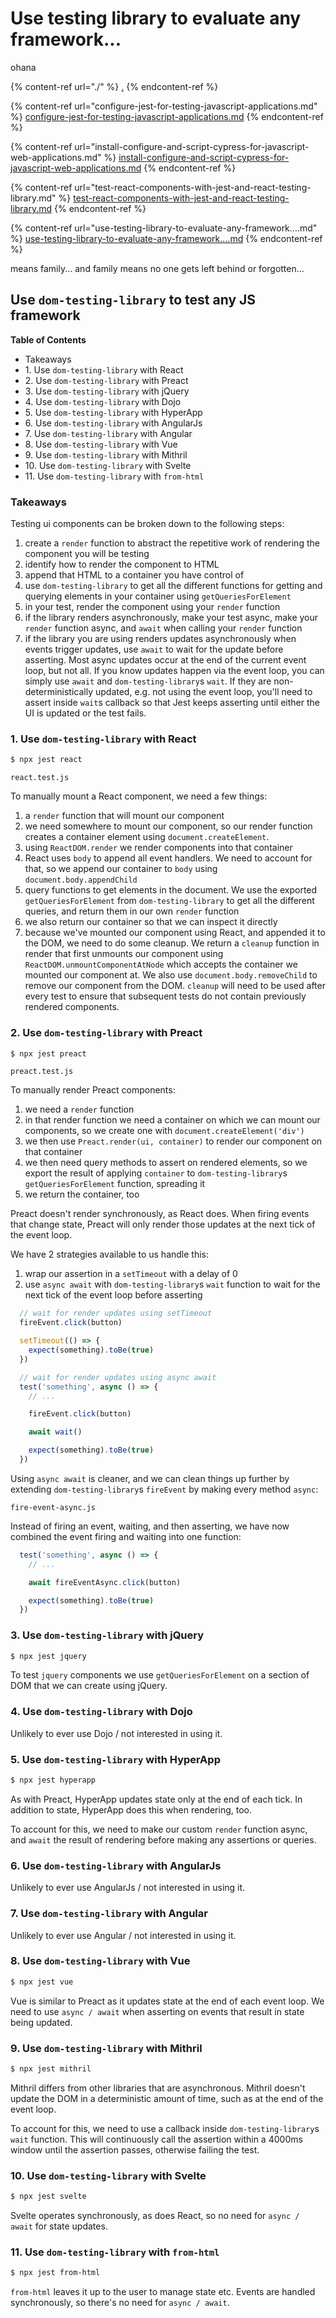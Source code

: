 # Use testing library to evaluate any framework...

ohana

{% content-ref url="./" %}
[.](./)
{% endcontent-ref %}

{% content-ref url="configure-jest-for-testing-javascript-applications.md" %}
[configure-jest-for-testing-javascript-applications.md](configure-jest-for-testing-javascript-applications.md)
{% endcontent-ref %}

{% content-ref url="install-configure-and-script-cypress-for-javascript-web-applications.md" %}
[install-configure-and-script-cypress-for-javascript-web-applications.md](install-configure-and-script-cypress-for-javascript-web-applications.md)
{% endcontent-ref %}

{% content-ref url="test-react-components-with-jest-and-react-testing-library.md" %}
[test-react-components-with-jest-and-react-testing-library.md](test-react-components-with-jest-and-react-testing-library.md)
{% endcontent-ref %}

{% content-ref url="use-testing-library-to-evaluate-any-framework....md" %}
[use-testing-library-to-evaluate-any-framework....md](use-testing-library-to-evaluate-any-framework....md)
{% endcontent-ref %}

means family... and family means no one gets left behind or forgotten...

## Use `dom-testing-library` to test any JS framework

**Table of Contents**

* Takeaways
* 1\. Use `dom-testing-library` with React
* 2\. Use `dom-testing-library` with Preact
* 3\. Use `dom-testing-library` with jQuery
* 4\. Use `dom-testing-library` with Dojo
* 5\. Use `dom-testing-library` with HyperApp
* 6\. Use `dom-testing-library` with AngularJs
* 7\. Use `dom-testing-library` with Angular
* 8\. Use `dom-testing-library` with Vue
* 9\. Use `dom-testing-library` with Mithril
* 10\. Use `dom-testing-library` with Svelte
* 11\. Use `dom-testing-library` with `from-html`

### Takeaways

Testing ui components can be broken down to the following steps:

1. create a `render` function to abstract the repetitive work of rendering the component you will be testing
2. identify how to render the component to HTML
3. append that HTML to a container you have control of
4. use `dom-testing-library` to get all the different functions for getting and querying elements in your container using `getQueriesForElement`
5. in your test, render the component using your `render` function
6. if the library renders asynchronously, make your test async, make your `render` function async, and `await` when calling your `render` function
7. if the library you are using renders updates asynchronously when events trigger updates, use `await` to wait for the update before asserting. Most async updates occur at the end of the current event loop, but not all. If you know updates happen via the event loop, you can simply use `await` and `dom-testing-library`s `wait`. If they are non-deterministically updated, e.g. not using the event loop, you'll need to assert inside `wait`s callback so that Jest keeps asserting until either the UI is updated or the test fails.

### 1. Use `dom-testing-library` with React

```bash
$ npx jest react
```

`react.test.js`

To manually mount a React component, we need a few things:

1. a `render` function that will mount our component
2. we need somewhere to mount our component, so our render function creates a container element using `document.createElement`.
3. using `ReactDOM.render` we render components into that container
4. React uses `body` to append all event handlers. We need to account for that, so we append our container to `body` using `document.body.appendChild`
5. query functions to get elements in the document. We use the exported `getQueriesForElement` from `dom-testing-library` to get all the different queries, and return them in our own `render` function
6. we also return our container so that we can inspect it directly
7. because we've mounted our component using React, and appended it to the DOM, we need to do some cleanup. We return a `cleanup` function in render that first unmounts our component using `ReactDOM.unmountComponentAtNode` which accepts the container we mounted our component at. We also use `document.body.removeChild` to remove our component from the DOM. `cleanup` will need to be used after every test to ensure that subsequent tests do not contain previously rendered components.

### 2. Use `dom-testing-library` with Preact

```bash
$ npx jest preact
```

`preact.test.js`

To manually render Preact components:

1. we need a `render` function
2. in that render function we need a container on which we can mount our components, so we create one with `document.createElement('div')`
3. we then use `Preact.render(ui, container)` to render our component on that container
4. we then need query methods to assert on rendered elements, so we export the result of applying `container` to `dom-testing-library`s `getQueriesForElement` function, spreading it
5. we return the container, too

Preact doesn't render synchronously, as React does. When firing events that change state, Preact will only render those updates at the next tick of the event loop.

We have 2 strategies available to us handle this:

1. wrap our assertion in a `setTimeout` with a delay of 0
2. use `async await` with `dom-testing-library`s `wait` function to wait for the next tick of the event loop before asserting

```javascript
  // wait for render updates using setTimeout
  fireEvent.click(button)

  setTimeout(() => {
    expect(something).toBe(true)
  })
```

```javascript
  // wait for render updates using async await
  test('something', async () => {
    // ...

    fireEvent.click(button)

    await wait()

    expect(something).toBe(true)
  })
```

Using `async await` is cleaner, and we can clean things up further by extending `dom-testing-library`s `fireEvent` by making every method `async`:

`fire-event-async.js`

Instead of firing an event, waiting, and then asserting, we have now combined the event firing and waiting into one function:

```javascript
  test('something', async () => {
    // ...

    await fireEventAsync.click(button)

    expect(something).toBe(true)
  })
```

### 3. Use `dom-testing-library` with jQuery

```bash
$ npx jest jquery
```

To test `jquery` components we use `getQueriesForElement` on a section of DOM that we can create using jQuery.

### 4. Use `dom-testing-library` with Dojo

Unlikely to ever use Dojo / not interested in using it.

### 5. Use `dom-testing-library` with HyperApp

```bash
$ npx jest hyperapp
```

As with Preact, HyperApp updates state only at the end of each tick. In addition to state, HyperApp does this when rendering, too.

To account for this, we need to make our custom `render` function async, and `await` the result of rendering before making any assertions or queries.

### 6. Use `dom-testing-library` with AngularJs

Unlikely to ever use AngularJs / not interested in using it.

### 7. Use `dom-testing-library` with Angular

Unlikely to ever use Angular / not interested in using it.

### 8. Use `dom-testing-library` with Vue

```bash
$ npx jest vue
```

Vue is similar to Preact as it updates state at the end of each event loop. We need to use `async / await` when asserting on events that result in state being updated.

### 9. Use `dom-testing-library` with Mithril

```bash
$ npx jest mithril
```

Mithril differs from other libraries that are asynchronous. Mithril doesn't update the DOM in a deterministic amount of time, such as at the end of the event loop.

To account for this, we need to use a callback inside `dom-testing-library`s `wait` function. This will continuously call the assertion within a 4000ms window until the assertion passes, otherwise failing the test.

### 10. Use `dom-testing-library` with Svelte

```bash
$ npx jest svelte
```

Svelte operates synchronously, as does React, so no need for `async / await` for state updates.

### 11. Use `dom-testing-library` with `from-html`

```bash
$ npx jest from-html
```

`from-html` leaves it up to the user to manage state etc. Events are handled synchronously, so there's no need for `async / await`.
